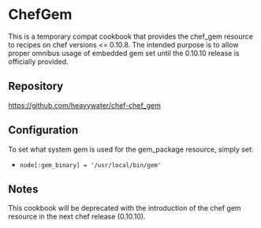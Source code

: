 ChefGem
=======

This is a temporary compat cookbook that provides the chef_gem resource
to recipes on chef versions <= 0.10.8. The intended purpose is to allow
proper omnibus usage of embedded gem set until the 0.10.10 release is
officially provided.

Repository
----------

https://github.com/heavywater/chef-chef_gem

Configuration
-------------

To set what system gem is used for the gem_package resource, simply set:

* `node[:gem_binary] = '/usr/local/bin/gem'`

Notes
-----

This cookbook will be deprecated with the introduction of the chef gem resource
in the next chef release (0.10.10).
